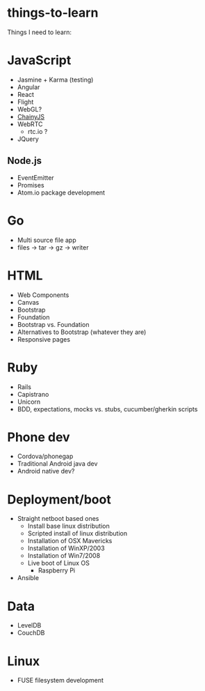 things-to-learn
===============

Things I need to learn:

# JavaScript

 * Jasmine + Karma (testing)
 * Angular
 * React
 * Flight
 * WebGL?
 * [ChainyJS](https://github.com/chainyjs/chainy)
 * WebRTC
   * rtc.io ?
 * JQuery

## Node.js

 * EventEmitter
 * Promises
 * Atom.io package development

# Go

 * Multi source file app
 * files -> tar -> gz -> writer

# HTML

 * Web Components
 * Canvas
 * Bootstrap
 * Foundation
 * Bootstrap vs. Foundation
 * Alternatives to Bootstrap (whatever they are)
 * Responsive pages

# Ruby

 * Rails
 * Capistrano
 * Unicorn
 * BDD, expectations, mocks vs. stubs, cucumber/gherkin scripts

# Phone dev

 * Cordova/phonegap
 * Traditional Android java dev
 * Android native dev?

# Deployment/boot

 * Straight netboot based ones
   * Install base linux distribution
   * Scripted install of linux distribution
   * Installation of OSX Mavericks
   * Installation of WinXP/2003
   * Installation of Win7/2008
   * Live boot of Linux OS
     * Raspberry Pi
 * Ansible

# Data

 * LevelDB
 * CouchDB

# Linux

 * FUSE filesystem development
